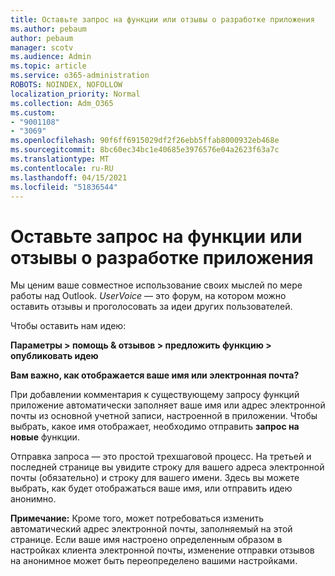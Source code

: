 ```yaml
---
title: Оставьте запрос на функции или отзывы о разработке приложения
ms.author: pebaum
author: pebaum
manager: scotv
ms.audience: Admin
ms.topic: article
ms.service: o365-administration
ROBOTS: NOINDEX, NOFOLLOW
localization_priority: Normal
ms.collection: Adm_O365
ms.custom:
- "9001108"
- "3069"
ms.openlocfilehash: 90f6ff6915029df2f26ebb5ffab8000932eb468e
ms.sourcegitcommit: 8bc60ec34bc1e40685e3976576e04a2623f63a7c
ms.translationtype: MT
ms.contentlocale: ru-RU
ms.lasthandoff: 04/15/2021
ms.locfileid: "51836544"
---
```

# <a name="leave-a-feature-request-or-feedback-on-app-design"></a>Оставьте запрос на функции или отзывы о разработке приложения

Мы ценим ваше совместное использование своих мыслей по мере работы над Outlook. *UserVoice* — это форум, на котором можно оставить отзывы и проголосовать за идеи других пользователей.  

Чтобы оставить нам идею: 

**Параметры > помощь & отзывов > предложить функцию > опубликовать идею** 

**Вам важно, как отображается ваше имя или электронная почта?**

При добавлении комментария к существующему запросу функций приложение автоматически заполняет ваше имя или адрес электронной почты из основной учетной записи, настроенной в приложении. Чтобы выбрать, какое имя отображает, необходимо отправить **запрос на новые** функции. 

Отправка запроса — это простой трехшаговой процесс. На третьей и последней странице вы увидите строку для вашего адреса электронной почты (обязательно) и строку для вашего имени. Здесь вы можете выбрать, как будет отображаться ваше имя, или отправить идею анонимно. 

**Примечание:** Кроме того, может потребоваться изменить автоматический адрес электронной почты, заполняемый на этой странице. Если ваше имя настроено определенным образом в настройках клиента электронной почты, изменение отправки отзывов на анонимное может быть переопределено вашими настройками. 

